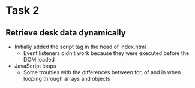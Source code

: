 # Task 2

## Retrieve desk data dynamically

- Initially added the script tag in the head of index.html
    - Event listeners didn't work because they were executed before the DOM loaded
- JavaScript loops
    - Some troubles with the differences between for, of and in when looping through arrays and objects
